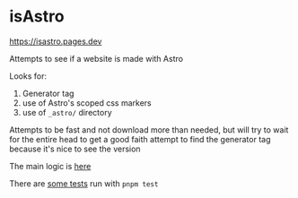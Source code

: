 # isAstro

https://isastro.pages.dev

Attempts to see if a website is made with Astro

Looks for: 
1. Generator tag
2. use of Astro's scoped css markers
3. use of `_astro/` directory

Attempts to be fast and not download more than needed, but will try to wait for the entire head to get a good faith attempt to find the generator tag because it's nice to see the version

The main logic is [here](./src/lib/modules/server/index.ts)

There are [some tests](./src/lib/test/index.ts) run with `pnpm test`